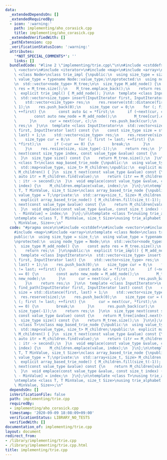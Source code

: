 ```yaml
---
data:
  _extendedDependsOn: []
  _extendedRequiredBy:
  - icon: ':warning:'
    path: implementing/aho_corasick.cpp
    title: implementing/aho_corasick.cpp
  _extendedVerifiedWith: []
  _pathExtension: cpp
  _verificationStatusIcon: ':warning:'
  attributes:
    '*NOT_SPECIAL_COMMENTS*': ''
    links: []
  bundledCode: "#line 2 \"implementing/trie.cpp\"\n\n#include <cstddef>\n#include\
    \ <vector>\n#include <iterator>\n#include <map>\n#include <array>\n\ntemplate\
    \ <class Node>\nclass trie_impl {\npublic:\n  using size_type = size_t;\n  using\
    \ value_type = typename Node::value_type;\n\nprotected:\n  using node_type = Node;\n\
    \n  std::vector<node_type> M_tree;\n\n  size_type M_add_node() {\n    const auto\
    \ res = M_tree.size();\n    M_tree.emplace_back();\n    return res;\n  }\n\npublic:\n\
    \  explicit trie_impl() { M_add_node(); }\n\n  template <class InputIterator>\n\
    \  std::vector<size_type> insert(InputIterator first, InputIterator last) {\n\
    \    std::vector<size_type> res;\n    res.reserve(std::distance(first, last) +\
    \ 1);\n    res.push_back(0);\n    size_type cur = 0;\n    for (; first != last;\
    \ ++first) {\n      const auto &c = *first;\n      if (~next(cur, c) == 0) {\n\
    \        const auto new_node = M_add_node();\n        M_tree[cur].emplace(c, new_node);\n\
    \      }\n      cur = next(cur, c);\n      res.push_back(cur);\n    }\n    return\
    \ res;\n  }\n\n  template <class InputIterator>\n  std::vector<size_type> find_path(InputIterator\
    \ first, InputIterator last) const {\n    const size_type size = std::distance(first,\
    \ last) + 1;\n    std::vector<size_type> res;\n    res.reserve(size);\n    res.push_back(0);\n\
    \    size_type cur = 0;\n    for (; first != last; ++first) {\n      cur = next(cur,\
    \ *first);\n      if (~cur == 0) {\n        break;\n      }\n      res.push_back(cur);\n\
    \    }\n    res.resize(size, size_type(-1));\n    return res;\n  }\n\n  size_type\
    \ next(const size_type index, const value_type &value) const {\n    return M_tree[index].next(value);\n\
    \  }\n  size_type size() const {\n    return M_tree.size();\n  }\n\n};\n\ntemplate\
    \ <class T>\nclass map_based_trie_node {\npublic:\n  using value_type = T;\nprivate:\n\
    \  std::map<value_type, size_t> M_children;\npublic:\n  explicit map_based_trie_node():\
    \ M_children() { }\n  size_t next(const value_type &value) const {\n    const\
    \ auto itr = M_children.find(value);\n    return (itr == M_children.end() ? size_t(-1)\
    \ : itr -> second);\n  }\n  void emplace(const value_type &value, const size_t\
    \ index) {\n    M_children.emplace(value, index);\n  }\n};\n\ntemplate <class\
    \ T, T MinValue, size_t Size>\nclass array_based_trie_node {\npublic:\n  using\
    \ value_type = T;\nprivate:\n  std::array<size_t, Size> M_children;\npublic:\n\
    \  explicit array_based_trie_node() { M_children.fill(size_t(-1)); }\n  size_t\
    \ next(const value_type &value) const {\n    return M_children[value - MinValue];\n\
    \  }\n  void emplace(const value_type &value, const size_t index) {\n    M_children[value\
    \ - MinValue] = index;\n  }\n};\n\ntemplate <class T>\nusing trie_any = trie_impl<map_based_trie_node<T>>;\n\
    \ntemplate <class T, T MinValue, size_t Size>\nusing trie_alphabet = trie_impl<array_based_trie_node<T,\
    \ MinValue, Size>>;\n"
  code: "#pragma once\n\n#include <cstddef>\n#include <vector>\n#include <iterator>\n\
    #include <map>\n#include <array>\n\ntemplate <class Node>\nclass trie_impl {\n\
    public:\n  using size_type = size_t;\n  using value_type = typename Node::value_type;\n\
    \nprotected:\n  using node_type = Node;\n\n  std::vector<node_type> M_tree;\n\n\
    \  size_type M_add_node() {\n    const auto res = M_tree.size();\n    M_tree.emplace_back();\n\
    \    return res;\n  }\n\npublic:\n  explicit trie_impl() { M_add_node(); }\n\n\
    \  template <class InputIterator>\n  std::vector<size_type> insert(InputIterator\
    \ first, InputIterator last) {\n    std::vector<size_type> res;\n    res.reserve(std::distance(first,\
    \ last) + 1);\n    res.push_back(0);\n    size_type cur = 0;\n    for (; first\
    \ != last; ++first) {\n      const auto &c = *first;\n      if (~next(cur, c)\
    \ == 0) {\n        const auto new_node = M_add_node();\n        M_tree[cur].emplace(c,\
    \ new_node);\n      }\n      cur = next(cur, c);\n      res.push_back(cur);\n\
    \    }\n    return res;\n  }\n\n  template <class InputIterator>\n  std::vector<size_type>\
    \ find_path(InputIterator first, InputIterator last) const {\n    const size_type\
    \ size = std::distance(first, last) + 1;\n    std::vector<size_type> res;\n  \
    \  res.reserve(size);\n    res.push_back(0);\n    size_type cur = 0;\n    for\
    \ (; first != last; ++first) {\n      cur = next(cur, *first);\n      if (~cur\
    \ == 0) {\n        break;\n      }\n      res.push_back(cur);\n    }\n    res.resize(size,\
    \ size_type(-1));\n    return res;\n  }\n\n  size_type next(const size_type index,\
    \ const value_type &value) const {\n    return M_tree[index].next(value);\n  }\n\
    \  size_type size() const {\n    return M_tree.size();\n  }\n\n};\n\ntemplate\
    \ <class T>\nclass map_based_trie_node {\npublic:\n  using value_type = T;\nprivate:\n\
    \  std::map<value_type, size_t> M_children;\npublic:\n  explicit map_based_trie_node():\
    \ M_children() { }\n  size_t next(const value_type &value) const {\n    const\
    \ auto itr = M_children.find(value);\n    return (itr == M_children.end() ? size_t(-1)\
    \ : itr -> second);\n  }\n  void emplace(const value_type &value, const size_t\
    \ index) {\n    M_children.emplace(value, index);\n  }\n};\n\ntemplate <class\
    \ T, T MinValue, size_t Size>\nclass array_based_trie_node {\npublic:\n  using\
    \ value_type = T;\nprivate:\n  std::array<size_t, Size> M_children;\npublic:\n\
    \  explicit array_based_trie_node() { M_children.fill(size_t(-1)); }\n  size_t\
    \ next(const value_type &value) const {\n    return M_children[value - MinValue];\n\
    \  }\n  void emplace(const value_type &value, const size_t index) {\n    M_children[value\
    \ - MinValue] = index;\n  }\n};\n\ntemplate <class T>\nusing trie_any = trie_impl<map_based_trie_node<T>>;\n\
    \ntemplate <class T, T MinValue, size_t Size>\nusing trie_alphabet = trie_impl<array_based_trie_node<T,\
    \ MinValue, Size>>;\n"
  dependsOn: []
  isVerificationFile: false
  path: implementing/trie.cpp
  requiredBy:
  - implementing/aho_corasick.cpp
  timestamp: '2020-09-09 18:08:09+09:00'
  verificationStatus: LIBRARY_NO_TESTS
  verifiedWith: []
documentation_of: implementing/trie.cpp
layout: document
redirect_from:
- /library/implementing/trie.cpp
- /library/implementing/trie.cpp.html
title: implementing/trie.cpp
---
```

